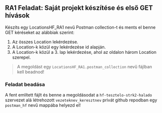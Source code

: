 ## RA1  Feladat: Saját projekt készítése és első GET hívások

Készíts egy LocationsHF_RA1 nevű Postman collection-t és ments el benne GET kéréseket az alábbiak szerint:
1. Az összes Location lekérdezése.
2. A Location-k közül egy lekérdezése id alapján.
3. A Location-k közül a 3. lap lekérdezése, ahol az oldalon három Location szerepel.

>A megoldást egy `LocationsHF_RA1.postman_collection` nevű fájlban kell beadnod!

### Feladat beadása
A fent említett  fájlt és benne a megoldásodat a `hf-tesztelo-strk2-halado` szervezet alá létrehozott `vezeteknev_keresztnev` privát github repodban egy `postman_hf` nevű mappába helyezd el!
